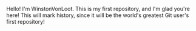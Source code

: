 Hello! I'm WinstonVonLoot.
This is my first repository, and I'm glad you're here!
This will mark history, since it will be the world's greatest Git user's first repository!